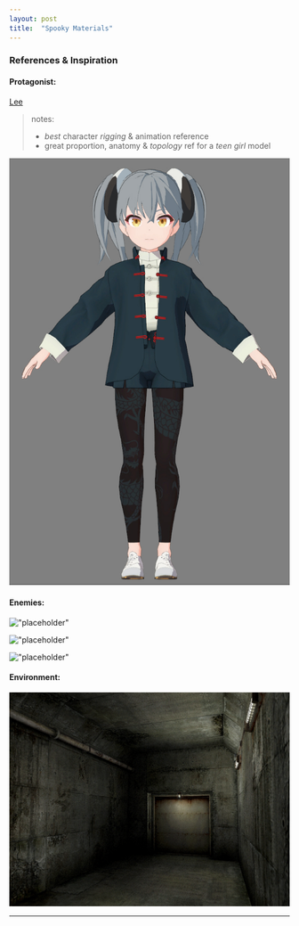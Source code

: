 ```yaml
---
layout: post
title:  "Spooky Materials"
---
```

### References & Inspiration
#### Protagonist:
[Lee](https://x.com/leedoppo)
>notes:
>- *best* character *rigging* & animation reference
>- great proportion, anatomy & *topology* ref for a *teen girl* model

![](/assets/images/FbLjSxRVEAIrwth.jpeg "Lee")
#### Enemies:
!["placeholder"]()

!["placeholder"]()

!["placeholder"]()
#### Environment:
![](/assets/images/concrete.jpg "Basement")
<!-- <img src= "../assets/images/concrete.jpg" width = "400"> -->
---